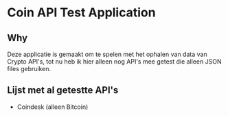# Coin API Test Application

## Why
Deze applicatie is gemaakt om te spelen met het ophalen van data van Crypto API's, tot nu heb ik hier alleen nog API's mee getest die alleen JSON files gebruiken.

## Lijst met al getestte API's
- Coindesk (alleen Bitcoin)
